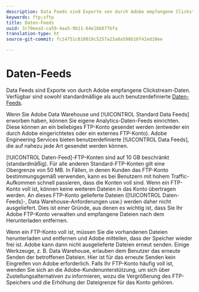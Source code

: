 ```yaml
---
description: Data Feeds sind Exporte von durch Adobe empfangene Clickstream-Daten. Verfügbar sind sowohl standardmäßige als auch benutzerdefinierte Daten-Feeds.
keywords: ftp;sftp
title: Daten-Feeds
uuid: 3c70eea3-ca59-4aa5-9b11-64e1bb677bfa
translation-type: ht
source-git-commit: fc14751c810019c5257a23a8a598b16f42ed10ee

---
```



# Daten-Feeds

Data Feeds sind Exporte von durch Adobe empfangene Clickstream-Daten. Verfügbar sind sowohl standardmäßige als auch benutzerdefinierte [Daten-Feeds](/help/export/analytics-data-feed/data-feed-overview.md).

Wenn Sie Adobe Data Warehouse und [!UICONTROL Standard Data Feeds] erworben haben, können Sie eigene Analytics-Daten-Feeds einrichten. Diese können an ein beliebiges FTP-Konto gesendet werden (entweder ein durch Adobe eingerichtetes oder ein externes FTP-Konto). Adobe Engineering Services bieten benutzerdefinierte [!UICONTROL Data Feeds], die auf nahezu jede Art gesendet werden können.

[!UICONTROL Daten-Feed]-FTP-Konten sind auf 10 GB beschränkt (standardmäßig). Für alle anderen Standard-FTP-Konten gilt eine Obergrenze von 50 MB. In Fällen, in denen Kunden das FTP-Konto bestimmungsgemäß verwenden, kann es bei Benutzern mit hohem Traffic-Aufkommen schnell passieren, dass die Konten voll sind. Wenn ein FTP-Konto voll ist, können keine weiteren Dateien in das Konto übertragen werden. An dieses FTP-Konto gelieferte Dateien ([!UICONTROL Daten-Feeds]-, Data Warehouse-Anforderungen usw.) werden daher nicht ausgeliefert. Dies ist einer Gründe, aus denen es wichtig ist, dass Sie Ihr Adobe FTP-Konto verwalten und empfangene Dateien nach dem Herunterladen entfernen.

Wenn ein FTP-Konto voll ist, müssen Sie die vorhandenen Dateien herunterladen und entfernen und Adobe mitteilen, dass der Speicher wieder frei ist. Adobe kann dann nicht ausgelieferte Dateien erneut senden. Einige Werkzeuge, z. B. Data Warehouse, erlauben dem Benutzer das erneute Senden der betroffenen Dateien. Hier ist für das erneute Senden kein Eingreifen von Adobe erforderlich. Falls Ihr FTP-Konto häufig voll ist, wenden Sie sich an die Adobe-Kundenunterstützung, um sich über Zustellungsalternativen zu informieren, wozu die Vergrößerung des FTP-Speichers und die Erhöhung der Dateigrenze für das Konto gehören.
